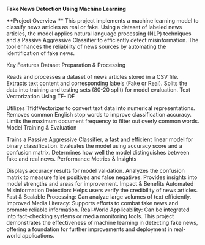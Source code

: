 **Fake News Detection Using Machine Learning**

**Project Overview
**
This project implements a machine learning model to classify news articles as real or fake. Using a dataset of labeled news articles, the model applies natural language processing (NLP) techniques and a Passive Aggressive Classifier to efficiently detect misinformation. The tool enhances the reliability of news sources by automating the identification of fake news.

Key Features
Dataset Preparation & Processing

Reads and processes a dataset of news articles stored in a CSV file.
Extracts text content and corresponding labels (Fake or Real).
Splits the data into training and testing sets (80-20 split) for model evaluation.
Text Vectorization Using TF-IDF

Utilizes TfidfVectorizer to convert text data into numerical representations.
Removes common English stop words to improve classification accuracy.
Limits the maximum document frequency to filter out overly common words.
Model Training & Evaluation

Trains a Passive Aggressive Classifier, a fast and efficient linear model for binary classification.
Evaluates the model using accuracy score and a confusion matrix.
Determines how well the model distinguishes between fake and real news.
Performance Metrics & Insights

Displays accuracy results for model validation.
Analyzes the confusion matrix to measure false positives and false negatives.
Provides insights into model strengths and areas for improvement.
Impact & Benefits
Automated Misinformation Detection: Helps users verify the credibility of news articles.
Fast & Scalable Processing: Can analyze large volumes of text efficiently.
Improved Media Literacy: Supports efforts to combat fake news and promote reliable information.
Real-World Applicability: Can be integrated into fact-checking systems or media monitoring tools.
This project demonstrates the effectiveness of machine learning in detecting fake news, offering a foundation for further improvements and deployment in real-world applications.
